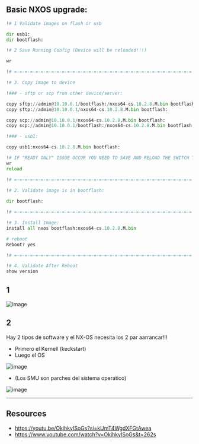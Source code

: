 ## Basic NXOS upgrade:

````py
!# 1 Validate images on flash or usb

dir usb1:
dir bootflash:

!# 2 Save Running Config (Device will be reloaded!!!)

wr

!# =-=-=-=-=-=-=-=-=-=-=-=-=-=-=-=-=-=-=-=-=-=-=-=-=-=-=-=-=-=-=-=-=-=   

!# 3. Copy image to device

!### - sftp or scp from other device/server:

copy sftp://admin@10.10.0.1/bootflash:/nxos64-cs.10.2.8.M.bin bootflash:
copy sftp://admin@10.10.0.1/nxos64-cs.10.2.8.M.bin bootflash:

copy scp://admin@10.10.0.1/nxos64-cs.10.2.8.M.bin bootflash:
copy scp://admin@10.10.0.1/bootflash:/nxos64-cs.10.2.8.M.bin bootflash:

!### - usb1:

copy usb1:nxos64-cs.10.2.8.M.bin bootflash:

!# IF "READY ONLY" ISSUE OCCUR YOU NEED TO SAVE AND RELOAD THE SWITCH TO FREE MEMORY
wr
reload

!# =-=-=-=-=-=-=-=-=-=-=-=-=-=-=-=-=-=-=-=-=-=-=-=-=-=-=-=-=-=-=-=-=-=   

!# 2. Validate image is in bootflash:
 
dir bootflash: 

!# =-=-=-=-=-=-=-=-=-=-=-=-=-=-=-=-=-=-=-=-=-=-=-=-=-=-=-=-=-=-=-=-=-=    

!# 3. Install Image:
install all nxos bootflash:nxos64-cs.10.2.8.M.bin

# reboot
Reboot? yes

!# =-=-=-=-=-=-=-=-=-=-=-=-=-=-=-=-=-=-=-=-=-=-=-=-=-=-=-=-=-=-=-=-=-=    

!# 4. Validate After Reboot
show version


````









## 1

![image](https://github.com/user-attachments/assets/b6cd23e5-e5c8-4288-9cf4-3c63fee885da)

## 2

Hay 2 tipos de software y el NX-OS necesita los 2 par aarrancar!!!

- Primero el Kernell (keckstart)
- Luego el OS

![image](https://github.com/user-attachments/assets/4de677d8-edf6-4ed8-9e7a-53c025769327)

- (Los SMU son parches del sistema operatico)

![image](https://github.com/user-attachments/assets/1a09bb7b-a1b4-466b-8fac-5a425e476a0f)
















---

## Resources

- https://youtu.be/OkjhkyISoGs?si=kUmT4WgdXFGtAwea
- https://www.youtube.com/watch?v=OkjhkyISoGs&t=262s
